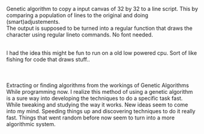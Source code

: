 Genetic algorithm to copy a input canvas of 32 by 32 to a line script. This by comparing a population of lines 
to the original and doing (smart)adjustements.<br>
The output is supposed to be turned into a regular function that draws the character using regular lineto commands. No font needed.<br><br>

I had the idea this might be fun to run on a old low powered cpu. Sort of like fishing for code that draws stuff..<br><br>
<br><br>
Extracting or finding algorithms from the workings of Genetic Algorithms<br>
While programming now. I realize this method of using a genetic algorithm is a sure way into developing the techniques to do a specific task fast. While tweaking and studying the way it works. New ideas seem to come into my mind. Speeding things up and discovering techniques to do it really fast. Things that went random before now seem to turn into a more algorithmic system.
